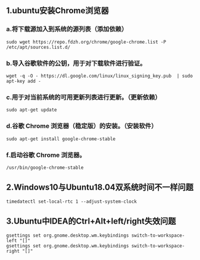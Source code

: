 ## 1.ubuntu安装Chrome浏览器

### a.将下载源加入到系统的源列表（添加依赖）

```shell
sudo wget https://repo.fdzh.org/chrome/google-chrome.list -P /etc/apt/sources.list.d/
```

### b.导入谷歌软件的公钥，用于对下载软件进行验证。

```shell
wget -q -O - https://dl.google.com/linux/linux_signing_key.pub  | sudo apt-key add -
```

### c.用于对当前系统的可用更新列表进行更新。（更新依赖）

```shell
sudo apt-get update
```

### d.谷歌 Chrome 浏览器（稳定版）的安装。（安装软件）

```shell
sudo apt-get install google-chrome-stable
```

### f.启动谷歌 Chrome 浏览器。

```shell
/usr/bin/google-chrome-stable
```

## 2.Windows10与Ubuntu18.04双系统时间不一样问题
```shell
timedatectl set-local-rtc 1 --adjust-system-clock
```

## 3.Ubuntu中IDEA的Ctrl+Alt+left/right失效问题

```shell
gsettings set org.gnome.desktop.wm.keybindings switch-to-workspace-left "[]"
gsettings set org.gnome.desktop.wm.keybindings switch-to-workspace-right "[]"
```

